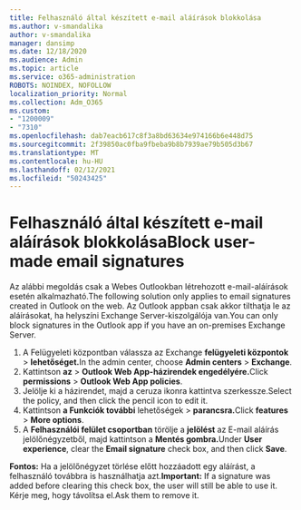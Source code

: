 ```yaml
---
title: Felhasználó által készített e-mail aláírások blokkolása
ms.author: v-smandalika
author: v-smandalika
manager: dansimp
ms.date: 12/18/2020
ms.audience: Admin
ms.topic: article
ms.service: o365-administration
ROBOTS: NOINDEX, NOFOLLOW
localization_priority: Normal
ms.collection: Adm_O365
ms.custom:
- "1200009"
- "7310"
ms.openlocfilehash: dab7eacb617c8f3a8bd63634e974166b6e448d75
ms.sourcegitcommit: 2f39850ac0fba9fbeba9b8b7939ae79b505d3b67
ms.translationtype: MT
ms.contentlocale: hu-HU
ms.lasthandoff: 02/12/2021
ms.locfileid: "50243425"
---
```

# <a name="block-user-made-email-signatures"></a><span data-ttu-id="344ea-102">Felhasználó által készített e-mail aláírások blokkolása</span><span class="sxs-lookup"><span data-stu-id="344ea-102">Block user-made email signatures</span></span>

<span data-ttu-id="344ea-103">Az alábbi megoldás csak a Webes Outlookban létrehozott e-mail-aláírások esetén alkalmazható.</span><span class="sxs-lookup"><span data-stu-id="344ea-103">The following solution only applies to email signatures created in Outlook on the web.</span></span> <span data-ttu-id="344ea-104">Az Outlook appban csak akkor tilthatja le az aláírásokat, ha helyszíni Exchange Server-kiszolgálója van.</span><span class="sxs-lookup"><span data-stu-id="344ea-104">You can only block signatures in the Outlook app if you have an on-premises Exchange Server.</span></span>

1. <span data-ttu-id="344ea-105">A Felügyeleti központban válassza az Exchange **felügyeleti központok**  >  **lehetőséget.**</span><span class="sxs-lookup"><span data-stu-id="344ea-105">In the admin center, choose **Admin centers** > **Exchange**.</span></span>
2. <span data-ttu-id="344ea-106">Kattintson **az**  >  **Outlook Web App-házirendek engedélyére.**</span><span class="sxs-lookup"><span data-stu-id="344ea-106">Click **permissions** > **Outlook Web App policies**.</span></span>
3. <span data-ttu-id="344ea-107">Jelölje ki a házirendet, majd a ceruza ikonra kattintva szerkessze.</span><span class="sxs-lookup"><span data-stu-id="344ea-107">Select the policy, and then click the pencil icon to edit it.</span></span>
4. <span data-ttu-id="344ea-108">Kattintson **a Funkciók további** lehetőségek  >  **parancsra.**</span><span class="sxs-lookup"><span data-stu-id="344ea-108">Click **features** > **More options**.</span></span>
5. <span data-ttu-id="344ea-109">A **Felhasználói felület csoportban** törölje a **jelölést** az E-mail aláírás jelölőnégyzetből, majd kattintson a **Mentés gombra.**</span><span class="sxs-lookup"><span data-stu-id="344ea-109">Under **User experience**, clear the **Email signature** check box, and then click **Save**.</span></span>

<span data-ttu-id="344ea-110">**Fontos:** Ha a jelölőnégyzet törlése előtt hozzáadott egy aláírást, a felhasználó továbbra is használhatja azt.</span><span class="sxs-lookup"><span data-stu-id="344ea-110">**Important:** If a signature was added before clearing this check box, the user will still be able to use it.</span></span> <span data-ttu-id="344ea-111">Kérje meg, hogy távolítsa el.</span><span class="sxs-lookup"><span data-stu-id="344ea-111">Ask them to remove it.</span></span>
